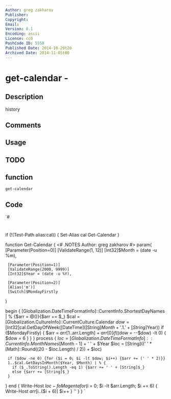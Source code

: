 ```yaml
---
Author: greg zakharov
Publisher: 
Copyright: 
Email: 
Version: 0.1
Encoding: ascii
License: cc0
PoshCode ID: 5550
Published Date: 2014-10-29t20
Archived Date: 2014-11-05t00
---
```


# get-calendar - 

## Description

history

## Comments



## Usage



## TODO



## function

`get-calendar`

## Code

`#
 #
 if (!(Test-Path alias:cal)) { Set-Alias cal Get-Calendar }
 
 function Get-Calendar {
   <#
     .NOTES
         Author: greg zakharov
   #>
   param(
     [Parameter(Position=0)]
     [ValidateRange(1, 12)]
     [Int32]$Month = (date -u %m),
     
     [Parameter(Position=1)]
     [ValidateRange(2000, 9999)]
     [Int32]$Year = (date -u %Y),
     
     [Parameter(Position=2)]
     [Alias('m')]
     [Switch]$MondayFirstly
   )
   
   begin {
     [Globalization.DateTimeFormatInfo]::CurrentInfo.ShortestDayNames | % {$arr = @()}{$arr += $_}
     $cal = [Globalization.CultureInfo]::CurrentCulture.Calendar
     $dow = [Int32]$cal.GetDayOfWeek([DateTime]([String]$Month + '.1.' + [String]$Year))
     if ($MondayFirstly) {
       $arr = $arr[1..$arr.Length] + $arr[0]
       if (($dow = --$dow) -lt 0) { $dow = 6 }
     }
   }
   process {
     $loc = [Globalization.DateTimeFormatInfo]::CurrentInfo.MonthNames[$Month - 1] + ' ' + $Year
     $loc = [String]((' ' * [Math]::Round((20 - $loc.Length) / 2)) + $loc)
     
     if ($dow -ne 0) {for ($i = 0; $i -lt $dow; $i++) {$arr += (' ' * 2)}}
     1..$cal.GetDaysInMonth($Year, $Month) | % {
       if ($_.ToString().Length -eq 1) {$arr += ' ' + [String]$_}
       else {$arr += [String]$_}
     }
   }
   end {
     Write-Host $loc -fo Magenta
     for ($i = 0; $i -lt $arr.Length; $i += 6) {
       Write-Host $arr[$i..($i + 6)]
       $i++
     }
     ''
   }
 }
`


